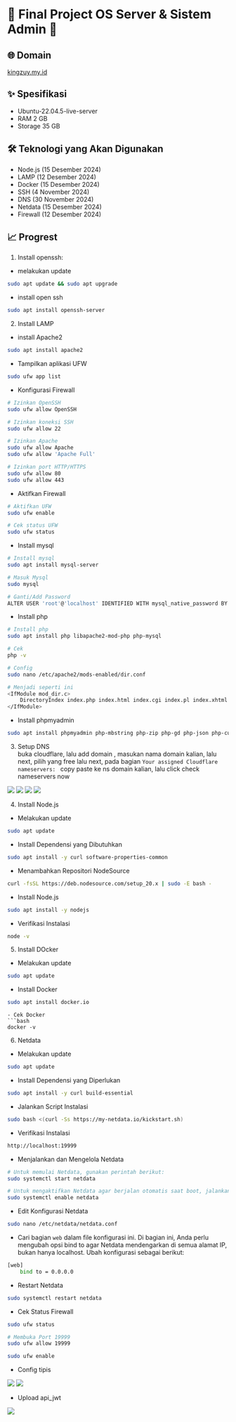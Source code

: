 # 🚀 Final Project OS Server & Sistem Admin 🚀

## 🌐 Domain
<a href="https://kingzuy.my.id" target="_blank" rel="noopener noreferrer">kingzuy.my.id</a>

## ✨ Spesifikasi
- Ubuntu-22.04.5-live-server
- RAM 2 GB
- Storage 35 GB

## 🛠 Teknologi yang Akan Digunakan
- Node.js (15 Desember 2024)
- LAMP (12 Desember 2024)
- Docker (15 Desember 2024)
- SSH (4 November 2024)
- DNS (30 November 2024)
- Netdata (15 Desember 2024)
- Firewall (12 Desember 2024)

## 📈 Progrest
1. Install openssh:
- melakukan update
```bash
sudo apt update && sudo apt upgrade
```
- install open ssh
```bash
sudo apt install openssh-server
```
2. Install LAMP
- install Apache2
```bash
sudo apt install apache2
```
- Tampilkan aplikasi UFW
```bash
sudo ufw app list
```
- Konfigurasi Firewall  
```bash
# Izinkan OpenSSH
sudo ufw allow OpenSSH

# Izinkan koneksi SSH
sudo ufw allow 22

# Izinkan Apache
sudo ufw allow Apache
sudo ufw allow 'Apache Full'

# Izinkan port HTTP/HTTPS
sudo ufw allow 80
sudo ufw allow 443
```
- Aktifkan Firewall
```bash
# Aktifkan UFW
sudo ufw enable

# Cek status UFW
sudo ufw status
```
- Install mysql
```bash
# Install mysql
sudo apt install mysql-server

# Masuk Mysql
sudo mysql

# Ganti/Add Password
ALTER USER 'root'@'localhost' IDENTIFIED WITH mysql_native_password BY 'password';
```
- Install php
```bash
# Install php
sudo apt install php libapache2-mod-php php-mysql

# Cek
php -v

# Config
sudo nano /etc/apache2/mods-enabled/dir.conf

# Menjadi seperti ini
<IfModule mod_dir.c>
    DirectoryIndex index.php index.html index.cgi index.pl index.xhtml index.htm
</IfModule>
```
- Install phpmyadmin
```bash
sudo apt install phpmyadmin php-mbstring php-zip php-gd php-json php-curl
```
3. Setup DNS<br>
buka cloudflare, lalu add domain , masukan nama domain kalian, lalu next, pilih yang free lalu next, pada bagian `Your assigned Cloudflare nameservers: ` copy paste ke ns domain kalian, lalu click check nameservers now
<img src="assets/WhatsApp Image 2024-12-02 at 01.54.39_27d82b87.jpg">
<img src="assets/WhatsApp Image 2024-12-02 at 02.04.13_0f336714.jpg">
<img src="assets/WhatsApp Image 2024-12-01 at 18.35.43_b9dbcc4e.jpg">
<img src="assets/WhatsApp Image 2024-12-01 at 18.33.35_49bc85d7.jpg">

4. Install Node.js
- Melakukan update
```bash
sudo apt update
```
- Install Dependensi yang Dibutuhkan
```bash
sudo apt install -y curl software-properties-common
```
- Menambahkan Repositori NodeSource
```bash
curl -fsSL https://deb.nodesource.com/setup_20.x | sudo -E bash -
```
- Install Node.js
```bash
sudo apt install -y nodejs
```
- Verifikasi Instalasi
```bash
node -v
```
5. Install DOcker
- Melakukan update
```bash
sudo apt update
```
- Install Docker
```bash
sudo apt install docker.io
```
```
- Cek Docker
```bash
docker -v
```
6. Netdata
- Melakukan update
```bash
sudo apt update
```
- Install Dependensi yang Diperlukan
```bash
sudo apt install -y curl build-essential
```
- Jalankan Script Instalasi
```bash
sudo bash <(curl -Ss https://my-netdata.io/kickstart.sh)
```
- Verifikasi Instalasi
```bash
http://localhost:19999
```
- Menjalankan dan Mengelola Netdata
```bash
# Untuk memulai Netdata, gunakan perintah berikut:
sudo systemctl start netdata

# Untuk mengaktifkan Netdata agar berjalan otomatis saat boot, jalankan:
sudo systemctl enable netdata
```
- Edit Konfigurasi Netdata
```bash
sudo nano /etc/netdata/netdata.conf
```
- Cari bagian `web` dalam file konfigurasi ini. Di bagian ini, Anda perlu mengubah opsi bind to agar Netdata mendengarkan di semua alamat IP, bukan hanya localhost. Ubah konfigurasi sebagai berikut:
```bash
[web]
    bind to = 0.0.0.0
```
- Restart Netdata
```bash
sudo systemctl restart netdata
```
- Cek Status Firewall
```bash
sudo ufw status

# Membuka Port 19999
sudo ufw allow 19999

sudo ufw enable
```
- Config tipis<br>
<img src="assets/Screenshot (73).png">
<img src="assets/Screenshot (74).png">

- Upload api_jwt
<img src="assets/Screenshot (76).png">
